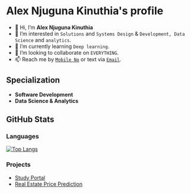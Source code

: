 #  **Alex Njuguna Kinuthia's profile**

- 👋 Hi, I’m **Alex Njuguna Kinuthia**
- 👀 I’m interested in `Solutions` and `Systems Design` & `Development, Data Science` and `analytics`.
- 🌱 I’m currently learning `Deep learning`.
- 💞️ I’m looking to collaborate on `EVERYTHING`.
- 📫 Reach me by [`Mobile No`](0727433148) or text via [`Email`](njugunakinuthia013@gmail.com).

## Specialization

- **Software Development**
- **Data Science & Analytics**


## GitHub Stats

<!-- ![William's GitHub stats](https://github-readme-stats.vercel.app/api?username=alex-njuguna&show_icons=true&theme=radical) -->


### Languages

[![Top Langs](https://github-readme-stats.vercel.app/api/top-langs/?username=alex-njuguna&layout=compact)](https://github.com/alex-njuguna/github-readme-stats)

### Projects
- [Study Portal](https://github.com/alex-njuguna/study-portal)
- [Real Estate Price Prediction](https://github.com/alex-njuguna/Real-Estate-price-prediction)

